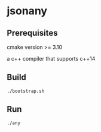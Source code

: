 # jsonany

## Prerequisites

cmake version >= 3.10

a c++ compiler that supports c++14

## Build

`./bootstrap.sh`

## Run

`./any`

